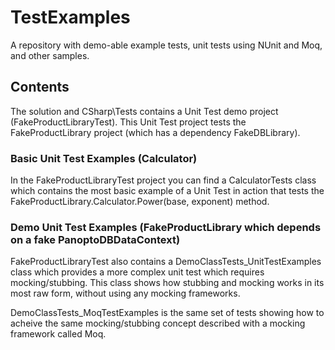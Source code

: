 # TestExamples
A repository with demo-able example tests, unit tests using NUnit and Moq, and other samples.

## Contents
The solution and CSharp\Tests contains a Unit Test demo project (FakeProductLibraryTest). This Unit Test project tests the FakeProductLibrary project (which has a dependency FakeDBLibrary).

### Basic Unit Test Examples (Calculator)
In the FakeProductLibraryTest project you can find a CalculatorTests class which contains the most basic example of a Unit Test in action that tests the FakeProductLibrary.Calculator.Power(base, exponent) method.

### Demo Unit Test Examples (FakeProductLibrary which depends on a fake PanoptoDBDataContext)
FakeProductLibraryTest also contains a DemoClassTests_UnitTestExamples class which provides a more complex unit test which requires mocking/stubbing. This class shows how stubbing and mocking works in its most raw form, without using any mocking frameworks.

DemoClassTests_MoqTestExamples is the same set of tests showing how to acheive the same mocking/stubbing concept described with a mocking framework called Moq.
